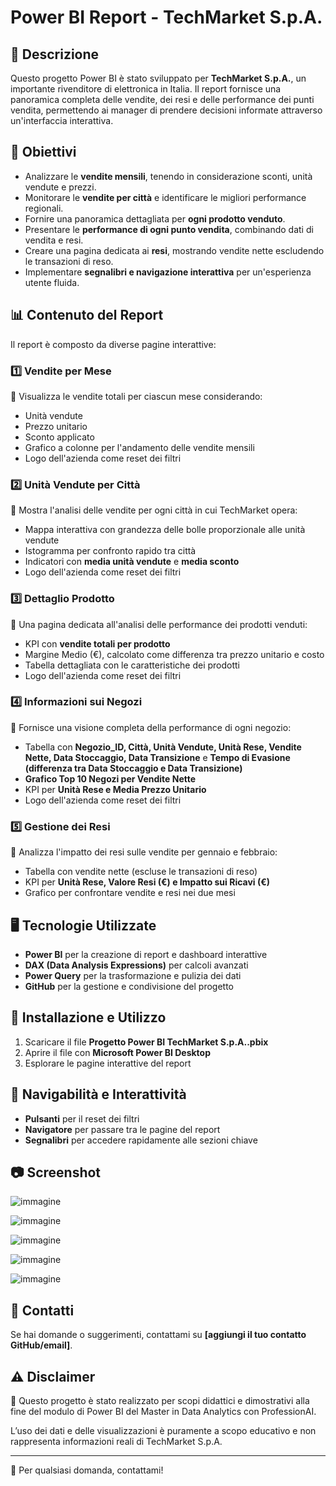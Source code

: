 # Power BI Report - TechMarket S.p.A.

## 📌 Descrizione
Questo progetto Power BI è stato sviluppato per **TechMarket S.p.A.**, un importante rivenditore di elettronica in Italia. Il report fornisce una panoramica completa delle vendite, dei resi e delle performance dei punti vendita, permettendo ai manager di prendere decisioni informate attraverso un'interfaccia interattiva.

## 🎯 Obiettivi
- Analizzare le **vendite mensili**, tenendo in considerazione sconti, unità vendute e prezzi.
- Monitorare le **vendite per città** e identificare le migliori performance regionali.
- Fornire una panoramica dettagliata per **ogni prodotto venduto**.
- Presentare le **performance di ogni punto vendita**, combinando dati di vendita e resi.
- Creare una pagina dedicata ai **resi**, mostrando vendite nette escludendo le transazioni di reso.
- Implementare **segnalibri e navigazione interattiva** per un'esperienza utente fluida.

## 📊 Contenuto del Report
Il report è composto da diverse pagine interattive:

### 1️⃣ **Vendite per Mese**
📌 Visualizza le vendite totali per ciascun mese considerando:
- Unità vendute
- Prezzo unitario
- Sconto applicato
- Grafico a colonne per l'andamento delle vendite mensili
- Logo dell'azienda come reset dei filtri

### 2️⃣ **Unità Vendute per Città**
📌 Mostra l'analisi delle vendite per ogni città in cui TechMarket opera:
- Mappa interattiva con grandezza delle bolle proporzionale alle unità vendute
- Istogramma per confronto rapido tra città
- Indicatori con **media unità vendute** e **media sconto**
- Logo dell'azienda come reset dei filtri

### 3️⃣ **Dettaglio Prodotto**
📌 Una pagina dedicata all'analisi delle performance dei prodotti venduti:
- KPI con **vendite totali per prodotto**
- Margine Medio (€), calcolato come differenza tra prezzo unitario e costo
- Tabella dettagliata con le caratteristiche dei prodotti
- Logo dell'azienda come reset dei filtri

### 4️⃣ **Informazioni sui Negozi**
📌 Fornisce una visione completa della performance di ogni negozio:
- Tabella con **Negozio_ID, Città, Unità Vendute, Unità Rese, Vendite Nette, Data Stoccaggio, Data Transizione** e **Tempo di Evasione (differenza tra Data Stoccaggio e Data Transizione)**
- **Grafico Top 10 Negozi per Vendite Nette**
- KPI per **Unità Rese e Media Prezzo Unitario**
- Logo dell'azienda come reset dei filtri

### 5️⃣ **Gestione dei Resi**
📌 Analizza l'impatto dei resi sulle vendite per gennaio e febbraio:
- Tabella con vendite nette (escluse le transazioni di reso)
- KPI per **Unità Rese, Valore Resi (€) e Impatto sui Ricavi (€)**
- Grafico per confrontare vendite e resi nei due mesi

## 🖥️ Tecnologie Utilizzate
- **Power BI** per la creazione di report e dashboard interattive
- **DAX (Data Analysis Expressions)** per calcoli avanzati
- **Power Query** per la trasformazione e pulizia dei dati
- **GitHub** per la gestione e condivisione del progetto

## 📂 Installazione e Utilizzo
1. Scaricare il file **Progetto Power BI TechMarket S.p.A..pbix**
2. Aprire il file con **Microsoft Power BI Desktop**
3. Esplorare le pagine interattive del report

## 🔗 Navigabilità e Interattività
- **Pulsanti** per il reset dei filtri
- **Navigatore** per passare tra le pagine del report
- **Segnalibri** per accedere rapidamente alle sezioni chiave

## 📷 Screenshot
![immagine](https://github.com/user-attachments/assets/66a9fd12-a83b-4d6d-80c5-d81d3f053b96)

![immagine](https://github.com/user-attachments/assets/95446e1d-981f-454a-a19a-6ebd326fc3db)

![immagine](https://github.com/user-attachments/assets/8d223244-28a7-4f52-a91c-dfef368b6133)

![immagine](https://github.com/user-attachments/assets/0dcf2c8c-91e6-49aa-a5ec-b953d29eedc4)

![immagine](https://github.com/user-attachments/assets/23eb022c-cd8a-462b-9df2-ffec7daa3296)




## 📩 Contatti
Se hai domande o suggerimenti, contattami su **[aggiungi il tuo contatto GitHub/email]**.


## ⚠️ Disclaimer  

📌 Questo progetto è stato realizzato per scopi didattici e dimostrativi alla fine del modulo di Power BI del Master in Data Analytics con ProfessionAI.  

L’uso dei dati e delle visualizzazioni è puramente a scopo educativo e non rappresenta informazioni reali di TechMarket S.p.A.  

---

📩 Per qualsiasi domanda, contattami!  




